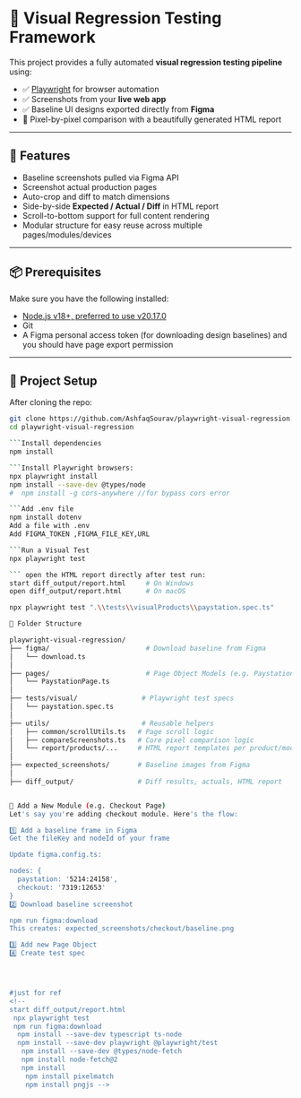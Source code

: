 # 🎯 Visual Regression Testing Framework

This project provides a fully automated **visual regression testing pipeline** using:

- ✅ [Playwright](https://playwright.dev/) for browser automation
- ✅ Screenshots from your **live web app**
- ✅ Baseline UI designs exported directly from **Figma**
- 🧪 Pixel-by-pixel comparison with a beautifully generated HTML report

---

## 🚀 Features

- Baseline screenshots pulled via Figma API
- Screenshot actual production pages
- Auto-crop and diff to match dimensions
- Side-by-side **Expected / Actual / Diff** in HTML report
- Scroll-to-bottom support for full content rendering
- Modular structure for easy reuse across multiple pages/modules/devices

---

## 📦 Prerequisites

Make sure you have the following installed:

- [Node.js v18+, preferred to use v20.17.0](https://nodejs.org/en/download/)
- Git
- A Figma personal access token (for downloading design baselines) and you should have page export permission

---

## 🔧 Project Setup

After cloning the repo:

```bash
git clone https://github.com/AshfaqSourav/playwright-visual-regression.git
cd playwright-visual-regression

```Install dependencies
npm install

```Install Playwright browsers:
npx playwright install
npm install --save-dev @types/node
#  npm install -g cors-anywhere //for bypass cors error

```Add .env file
npm install dotenv
Add a file with .env
Add FIGMA_TOKEN ,FIGMA_FILE_KEY,URL

```Run a Visual Test
npx playwright test

``` open the HTML report directly after test run:
start diff_output/report.html     # On Windows
open diff_output/report.html      # On macOS

npx playwright test ".\\tests\\visualProducts\\paystation.spec.ts"

📂 Folder Structure

playwright-visual-regression/
├── figma/                        # Download baseline from Figma
│   └── download.ts
│
├── pages/                        # Page Object Models (e.g. PaystationPage)
│   └── PaystationPage.ts
│
├── tests/visual/                # Playwright test specs
│   └── paystation.spec.ts
│
├── utils/                       # Reusable helpers
│   ├── common/scrollUtils.ts   # Page scroll logic
│   ├── compareScreenshots.ts   # Core pixel comparison logic
│   └── report/products/...     # HTML report templates per product/module
│
├── expected_screenshots/       # Baseline images from Figma
│
├── diff_output/                # Diff results, actuals, HTML report


🧪 Add a New Module (e.g. Checkout Page)
Let's say you're adding checkout module. Here's the flow:

1️⃣ Add a baseline frame in Figma
Get the fileKey and nodeId of your frame

Update figma.config.ts:

nodes: {
  paystation: '5214:24158',
  checkout: '7319:12653'
}
2️⃣ Download baseline screenshot

npm run figma:download
This creates: expected_screenshots/checkout/baseline.png

3️⃣ Add new Page Object
4️⃣ Create test spec




#just for ref
<!-- 
start diff_output/report.html 
 npx playwright test
 npm run figma:download
  npm install --save-dev typescript ts-node
  npm install --save-dev playwright @playwright/test
   npm install --save-dev @types/node-fetch
   npm install node-fetch@2
   npm install
    npm install pixelmatch
    npm install pngjs -->